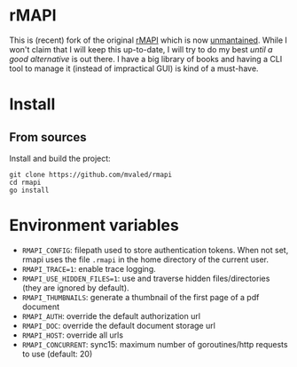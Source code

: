 # rMAPI

This is (recent) fork of the original [rMAPI](https://github.com/juruen/rmapi)
which is now [unmantained](https://github.com/juruen/rmapi/discussions/313).
While I won't claim that I will keep this up-to-date, I will try to do my best
*until a good alternative* is out there.  I have a big library of books and
having a CLI tool to manage it (instead of impractical GUI) is kind of a
must-have.

# Install

## From sources

Install and build the project:

```
git clone https://github.com/mvaled/rmapi
cd rmapi
go install
```

# Environment variables

- `RMAPI_CONFIG`: filepath used to store authentication tokens. When not set, rmapi uses the file `.rmapi` in the home directory of the current user.
- `RMAPI_TRACE=1`: enable trace logging.
- `RMAPI_USE_HIDDEN_FILES=1`: use and traverse hidden files/directories (they are ignored by default).
- `RMAPI_THUMBNAILS`: generate a thumbnail of the first page of a pdf document
- `RMAPI_AUTH`: override the default authorization url
- `RMAPI_DOC`: override the default document storage url
- `RMAPI_HOST`: override all urls
- `RMAPI_CONCURRENT`: sync15: maximum number of goroutines/http requests to use (default: 20)

